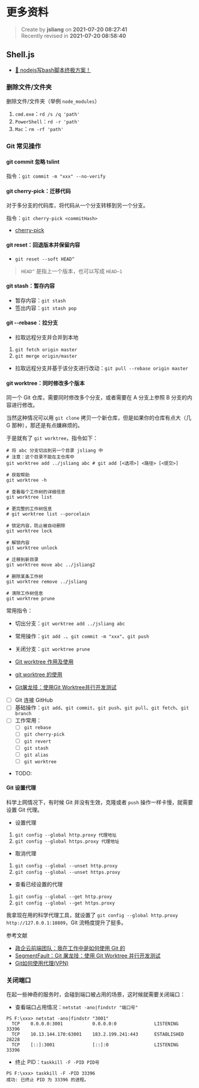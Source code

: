 更多资料
===

> Create by **jsliang** on **2021-07-20 08:27:41**  
> Recently revised in **2021-07-20 08:58:40**

## Shell.js

* [👏 nodejs写bash脚本终极方案！](https://juejin.cn/post/6979989936137043999)

### 删除文件/文件夹

删除文件/文件夹（举例 `node_modules`）

1. `cmd.exe`：`rd /s /q 'path'`
2. `PowerShell`：`rd -r 'path'`
3. `Mac`：`rm -rf 'path'`

### Git 常见操作

#### git commit 忽略 tslint

指令：`git commit -m "xxx" --no-verify`

#### git cherry-pick：迁移代码

对于多分支的代码库，将代码从一个分支转移到另一个分支。

指令：`git cherry-pick <commitHash>`

* [cherry-pick](http://www.ruanyifeng.com/blog/2020/04/git-cherry-pick.html)

#### git reset：回退版本并保留内容

* `git reset --soft HEAD^`

> `HEAD^` 是指上一个版本，也可以写成 `HEAD~1`

#### git stash：暂存内容

* 暂存内容：`git stash`
* 签出内容：`git stash pop`

#### git --rebase：拉分支

* 拉取远程分支并合并到本地

1. `git fetch origin master`
2. `git merge origin/master`

* 拉取远程分支并基于该分支进行改动：`git pull --rebase origin master`

#### git worktree：同时修改多个版本

同一个 Git 仓库，需要同时修改多个分支，或者需要在 A 分支上参照 B 分支的内容进行修改。

当然这种情况可以用 `git clone` 拷贝一个新仓库，但是如果你的仓库有点大（几 G 那种），那还是有点嫌麻烦的。

于是就有了 `git worktree`，指令如下：

```shell
# 将 abc 分支切出到另一个目录 jsliang 中
# 注意：这个目录不能在主仓库中
git worktree add ../jsliang abc # git add [<选项>] <路径> [<提交>]

# 获取帮助
git worktree -h

# 查看每个工作树的详细信息
git worktree list

# 更完整的工作树信息
# git worktree list --porcelain

# 锁定内容，防止被自动删除
git worktree lock

# 解锁内容
git worktree unlock

# 迁移到新目录
git worktree move abc ../jsliang2

# 删除某条工作树
git worktree remove ../jsliang

# 清除工作树信息
git worktree prune
```

常用指令：

* 切出分支：`git worktree add ../jsliang abc`
* 常用操作：`git add .`、`git commit -m "xxx"`、`git push`
* 关闭分支：`git worktree prune`

* [Git worktree 作用及使用](http://einverne.github.io/post/2019/03/git-worktree.html)
* [git worktree 的使用](https://www.jianshu.com/p/ffeb38d27f64)
* [Git屠龙技：使用Git Worktree并行开发测试](https://zhuanlan.zhihu.com/p/92906230)


* [ ] Git 连接 GitHub
* [ ] 基础操作：`git add`、`git commit`、`git push`、`git pull`、`git fetch`、`git branch`
* [ ] 工作常用：
  * [ ] `git rebase`
  * [ ] `git cherry-pick`
  * [ ] `git revert`
  * [ ] `git stash`
  * [ ] `git alias`
  * [ ] `git worktree`
* TODO:

#### Git 设置代理

科学上网情况下，有时候 Git 并没有生效，克隆或者 `push` 操作一样卡慢，就需要设置 Git 代理。

* 设置代理

1. `git config --global http.proxy 代理地址`
2. `git config --global https.proxy 代理地址`

* 取消代理

1. `git config --global --unset http.proxy`
2. `git config --global --unset https.proxy`

* 查看已经设置的代理

1. `git config --global --get http.proxy`
1. `git config --global --get https.proxy`

我拿现在用的科学代理工具，就设置了 `git config --global http.proxy http://127.0.0.1:10809`，Git 流畅度提升了挺多。

参考文献

* [政企云前端团队：我在工作中是如何使用 Git 的](https://www.zoo.team/article/how-to-use-git)
* [SegmentFault：Git 屠龙技：使用 Git Worktree 并行开发测试](https://segmentfault.com/a/1190000038508752)
* [Git如何使用代理(VPN)](https://code.iamhefang.cn/content/how-to-make-git-auto-use-vpn.html)

### 关闭端口

在起一些神奇的服务时，会碰到端口被占用的场景，这时候就需要关闭端口：

* 查看端口占用情况：`netstat -ano|findstr "端口号"`

```
PS F:\xxx> netstat -ano|findstr "3001"
  TCP    0.0.0.0:3001           0.0.0.0:0              LISTENING       33396
  TCP    10.13.144.170:63001    183.2.199.241:443      ESTABLISHED     28228
  TCP    [::]:3001              [::]:0                 LISTENING       33396
```

* 终止 PID：`taskkill -F -PID PID号`

```
PS F:\xxx> taskkill -F -PID 33396
成功: 已终止 PID 为 33396 的进程。
```